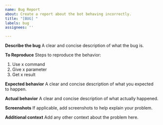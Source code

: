 ```yaml
---
name: Bug Report
about: Create a report about the bot behaving incorrectly.
title: "[BUG] "
labels: bug
assignees: ''

---
```


**Describe the bug**
A clear and concise description of what the bug is.

**To Reproduce**
Steps to reproduce the behavior:
1. Use x command
2. Give x parameter
3. Get x result

**Expected behavior**
A clear and concise description of what you expected to happen.

**Actual behavior**
A clear and concise description of what actually happened.


**Screenshots**
If applicable, add screenshots to help explain your problem.

**Additional context**
Add any other context about the problem here.
